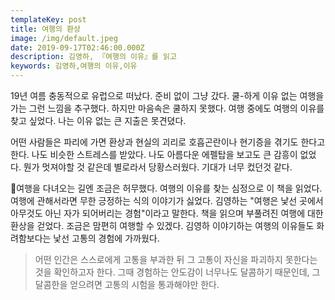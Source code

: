 ```yaml
---
templateKey: post
title: 여행의 환상
image: /img/default.jpeg
date: 2019-09-17T02:46:00.000Z
description: 김영하, 『여행의 이유』를 읽고
keywords: 김영하,여행의 이유,이유
---
```

19년 여름 충동적으로 유럽으로 떠났다. 준비 없이 그냥 갔다. 쿨-하게 이유 없는 여행을 가는 그런 느낌을 추구했다. 하지만 마음속은 쿨하지 못했다. 여행 중에도 여행의 이유를 찾고 싶었다. 나는 이유 없는 큰 지출은 못견뎠다.

어떤 사람들은 파리에 가면 환상과 현실의 괴리로 호흡곤란이나 현기증을 겪기도 한다고 한다. 나도 비슷한 스트레스를 받았다. 나도 아름다운 에펠탑을 보고도 큰 감흥이 없었다. 뭔가 멋져야할 것 같은데 별로라서 당황스러웠다. 기대가 너무 컸던것 같다.

여행을 다녀오는 길엔 조금은 허무했다. 여행의 이유를 찾는 심정으로 이 책을 읽었다. 여행에 관해서라면 무한 긍정하는 식의 이야기가 싫었다. 김영하는 "여행은 낯선 곳에서 아무것도 아닌 자가 되어버리는 경험"이라고 말한다. 책을 읽으며 부풀려진 여행에 대한 환상을 걷었다. 조금은 맘편히 여행할 수 있겠다. 김영하 이야기하는 여행의 이유들도 화려함보다는 낯선 고통의 경험에 가까웠다.

> 어떤 인간은 스스로에게 고통을 부과한 뒤 그 고통이 자신을 파괴하지 못한다는 것을 확인하고자 한다. 그때 경험하는 안도감이 너무나도 달콤하기 때문인데, 그 달콤한을 얻으려면 고통의 시험을 통과해야만 한다.